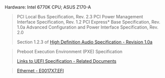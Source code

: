 Hardware:
    Intel 6770K CPU; ASUS Z170-A

>    PCI Local Bus Specification, Rev. 2.3
>    PCI Power Management Interface Specification, Rev. 1.2
>    PCI Express* Base Specification, Rev. 1.0a
>    Advanced Configuration and Power Interface Specification, Rev. 2.0
>
>    Section 1.2.3 of [High Definition Audio Specification - Revision 1.0a](https://www.intel.com/content/www/us/en/standards/high-definition-audio-specification.html)

>    Preboot Execution Environment (PXE) Specification
>
>    [Links to UEFI Specification - Related Documents](https://uefi.org/uefi)

>    [Ethernet - E0017X7.EFI](https://dlcdnets.asus.com/pub/ASUS/mb/04LAN/IntelLAN22.4.16.0_RS2_20170718.zip?model=Z170-A)

